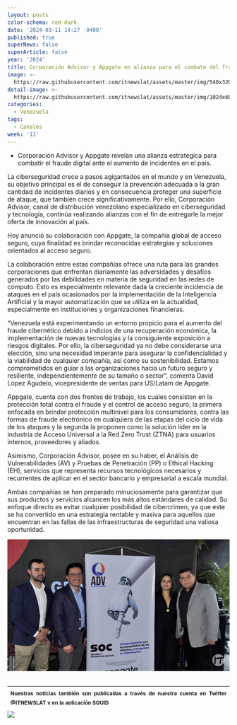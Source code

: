 ```yaml
---
layout: posts
color-schema: red-dark
date: '2024-03-11 14:27 -0400'
published: true
superNews: false
superArticle: false
year: '2024'
title: Corporación Advisor y Appgate en alianza para el combate del fraude digital
image: >-
  https://raw.githubusercontent.com/itnewslat/assets/master/img/540x320/AppGate-p.jpg
detail-image: >-
  https://raw.githubusercontent.com/itnewslat/assets/master/img/1024x680/AppGate-g.jpg
categories:
  - Venezuela
tags:
  - Canales
week: '11'
---
```

- Corporación Advisor y Appgate revelan una alianza estratégica para combatir el fraude digital ante el aumento de incidentes en el país.

La ciberseguridad crece a pasos agigantados en el mundo y en Venezuela, su objetivo principal es el de conseguir la prevención adecuada a la gran cantidad de incidentes diarios y en consecuencia proteger una superficie de ataque, que también crece significativamente. Por ello, Corporación Advisor, canal de distribución venezolano especializado en ciberseguridad y tecnología, continúa realizando alianzas con el fin de entregarle la mejor oferta de innovación al país.

Hoy anunció su colaboración con Appgate, la compañía global de acceso seguro, cuya finalidad es brindar reconocidas estrategias y soluciones orientados al acceso seguro.

La colaboración entre estas compañías ofrece una ruta para las grandes corporaciones que enfrentan diariamente las adversidades y desafíos generados por las debilidades en materia de seguridad en las redes de cómputo. Esto es especialmente relevante dada la creciente incidencia de ataques en el país ocasionados por la implementación de la Inteligencia Artificial y la mayor automatización que se utiliza en la actualidad, especialmente en instituciones y organizaciones financieras.

“Venezuela está experimentando un entorno propicio para el aumento del fraude cibernético debido a indicios de una recuperación económica, la implementación de nuevas tecnologías y la consiguiente exposición a riesgos digitales. Por ello, la ciberseguridad ya no debe considerarse una elección, sino una necesidad imperante para asegurar la confidencialidad y la viabilidad de cualquier compañía, así como su sostenibilidad. Estamos comprometidos en guiar a las organizaciones hacia un futuro seguro y resiliente, independientemente de su tamaño o sector”, comenta David López Agudelo, vicepresidente de ventas para US/Latam de Appgate.

Appgate, cuenta con dos frentes de trabajo, los cuales consisten en la protección total contra el fraude y el control de acceso seguro; la primera enfocada en brindar protección multinivel para los consumidores, contra las formas de fraude electrónico en cualquiera de las etapas del ciclo de vida de los ataques y la segunda la proponen como la solución líder en la industria de Acceso Universal a la Red Zero Trust (ZTNA) para usuarios internos, proveedores y aliados.

Asimismo, Corporación Advisor, posee en su haber, el Análisis de Vulnerabilidades (AV) y Pruebas de Penetración (PP) o Ethical Hacking (EH), servicios que representa recursos tecnológicos necesarios y recurrentes de aplicar en el sector bancario y empresarial a escala mundial.

Ambas compañías se han preparado minuciosamente para garantizar que sus productos y servicios alcancen los más altos estándares de calidad. Su enfoque directo es evitar cualquier posibilidad de cibercrimen, ya que este se ha convertido en una estrategia rentable y masiva para aquellos que encuentran en las fallas de las infraestructuras de seguridad una valiosa oportunidad.

![](https://raw.githubusercontent.com/itnewslat/assets/master/img/540x320/AppGate-p.jpg)
 
<table style="height: 42px;" width="569">
<tbody>
<tr>
<td style="text-align: justify;"><sub><strong>Nuestras noticias también son publicadas a través de nuestra cuenta en Twitter <a href="https://twitter.com/itnewslat?lang=es">@ITNEWSLAT</a> y en la aplicación <a href="https://squidapp.co/en/">SQUID</a></strong></sub></td>
</tr>
</tbody>
</table>

<img src="https://tracker.metricool.com/c3po.jpg?hash=56f88a41e39ab42c063cc51676587a04"/>